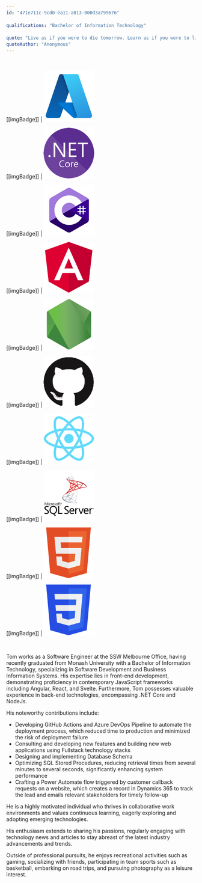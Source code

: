 ```yaml
---
id: "471e711c-9cd0-ea11-a813-000d3a799676"

qualifications: "Bachelor of Information Technology"

quote: "Live as if you were to die tomorrow. Learn as if you were to live forever."
quoteAuthor: "Anonymous"
---
```


<br/>

[[imgBadge]]
| ![.NET Core](../badges/Business-microsoft-azure.png)

[[imgBadge]]
| ![.NET Core](../badges/Developer-dotnet-core.png)

[[imgBadge]]
| ![C-Sharp.png](../badges/Developer-c-sharp.png)

[[imgBadge]]
| ![angular-logo.png](../badges/Developer-angular.png)

[[imgBadge]]
| ![Azure DevOps](../badges/Developer-node-js.png)

[[imgBadge]]
| ![Azure DevOps](../badges/Developer-github.png)

[[imgBadge]]
| ![Azure DevOps](../badges/Developer-react.png)

[[imgBadge]]
| ![Azure DevOps](../badges/Developer-sql-server.png)

[[imgBadge]]
| ![Azure DevOps](../badges/Designer-web-html5.png)

[[imgBadge]]
| ![Azure DevOps](../badges/Designer-web-css3.png)

<br/>

Tom works as a Software Engineer at the SSW Melbourne Office, having recently graduated from Monash University with a Bachelor of Information Technology, specializing in Software Development and Business Information Systems. His expertise lies in front-end development, demonstrating proficiency in contemporary JavaScript frameworks including Angular, React, and Svelte. Furthermore, Tom possesses valuable experience in back-end technologies, encompassing .NET Core and NodeJs.

His noteworthy contributions include:

- Developing GitHub Actions and Azure DevOps Pipeline to automate the deployment process, which reduced time to production and minimized the risk of deployment failure
- Consulting and developing new features and building new web applications using Fullstack technology stacks
- Designing and implementing Database Schema  
- Optimizing SQL Stored Procedures, reducing retrieval times from several minutes to several seconds, significantly enhancing system performance
- Crafting a Power Automate flow triggered by customer callback requests on a website, which creates a record in Dynamics 365 to track the lead and emails relevant stakeholders for timely follow-up

He is a highly motivated individual who thrives in collaborative work environments and values continuous learning, eagerly exploring and adopting emerging technologies.

His enthusiasm extends to sharing his passions, regularly engaging with technology news and articles to stay abreast of the latest industry advancements and trends.

Outside of professional pursuits, he enjoys recreational activities such as gaming, socializing with friends, participating in team sports such as basketball, embarking on road trips, and pursuing photography as a leisure interest.
